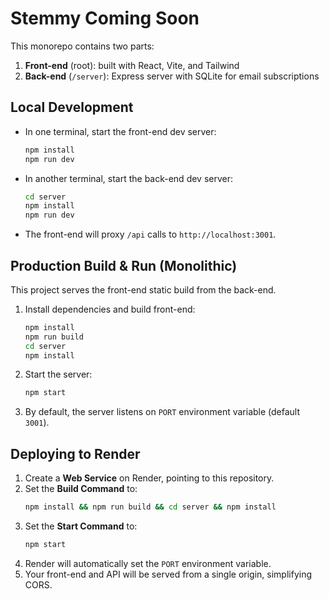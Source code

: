 # Stemmy Coming Soon

This monorepo contains two parts:

1. **Front-end** (root): built with React, Vite, and Tailwind
2. **Back-end** (`/server`): Express server with SQLite for email subscriptions

## Local Development

- In one terminal, start the front-end dev server:
  ```bash
  npm install
  npm run dev
  ```

- In another terminal, start the back-end dev server:
  ```bash
  cd server
  npm install
  npm run dev
  ```

- The front-end will proxy `/api` calls to `http://localhost:3001`.

## Production Build & Run (Monolithic)

This project serves the front-end static build from the back-end.

1. Install dependencies and build front-end:
   ```bash
   npm install
   npm run build
   cd server
   npm install
   ```

2. Start the server:
   ```bash
   npm start
   ```

3. By default, the server listens on `PORT` environment variable (default `3001`).

## Deploying to Render

1. Create a **Web Service** on Render, pointing to this repository.
2. Set the **Build Command** to:
   ```bash
   npm install && npm run build && cd server && npm install
   ```
3. Set the **Start Command** to:
   ```bash
   npm start
   ```
4. Render will automatically set the `PORT` environment variable.
5. Your front-end and API will be served from a single origin, simplifying CORS. 